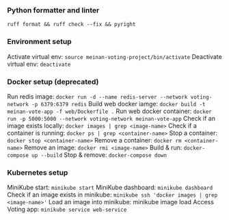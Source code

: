 ### Python formatter and linter
`ruff format && ruff check --fix && pyright`

### Environment setup
Activate virtual env: `source meinan-voting-project/bin/activate`
Deactivate virtual env: `deactivate`

### Docker setup (deprecated)
Run redis image: `docker run -d --name redis-server --network voting-network -p 6379:6379 redis`
Build web docker iamge: `docker build -t meinan-vote-app -f web/Dockerfile .`
Run web docker container: `docker run -p 5000:5000 --network voting-network meinan-vote-app`
Check if an image exists locally: `docker images | grep <image-name>`
Check if a container is running: `docker ps | grep <container-name>`
Stop a container: `docker stop <container-name>`
Remove a container: `docker rm <container-name>`
Remove an image: `docker rmi <image-name>`
Build & run: `docker-compose up --build`
Stop & remove: `docker-compose down`

### Kubernetes setup
MiniKube start: `minikube start`
MiniKube dashboard: `minikube dashboard`
Check if an image exists in minikube: `minikube ssh 'docker images | grep <image-name>'`
Load an image into minikube: minikube image load <image-name>
Access Voting app: `minikube service web-service`
